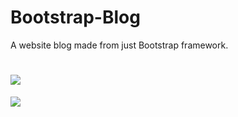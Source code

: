 # Bootstrap-Blog
A website blog made from just Bootstrap framework.
# <a href="https://utkarsh-dixit-git.github.io/bootstrap-blog/"><img src="https://img.shields.io/github/deployments/utkarsh-dixit-git/bootstrap-blog/github-pages?style=for-the-badge"></a>
![](https://img.shields.io/github/commit-activity/m/utkarsh-dixit-git/bootstrap-blog?style=for-the-badge)
